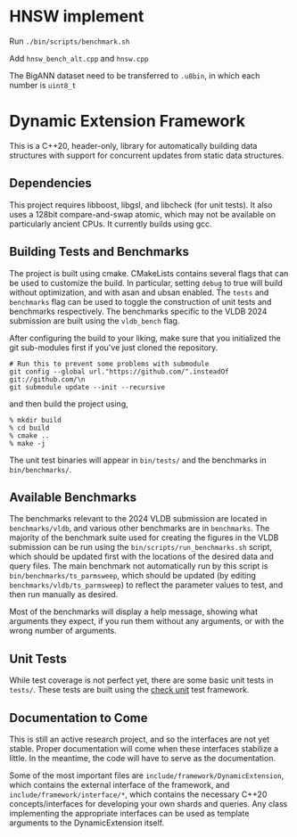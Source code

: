 # HNSW implement

Run `./bin/scripts/benchmark.sh`

Add `hnsw_bench_alt.cpp` and `hnsw.cpp` 

The BigANN dataset need to be transferred to `.u8bin`, in which each number is `uint8_t`

# Dynamic Extension Framework
This is a C++20, header-only, library for automatically building data
structures with support for concurrent updates from static data structures.

## Dependencies
This project requires libboost, libgsl, and libcheck (for unit tests). It also
uses a 128bit compare-and-swap atomic, which may not be available on
particularly ancient CPUs. It currently builds using gcc.

## Building Tests and Benchmarks
The project is built using cmake. CMakeLists contains several flags that can 
be used to customize the build. In particular, setting `debug` to true will
build without optimization, and with asan and ubsan enabled. The `tests`
and `benchmarks` flag can be used to toggle the construction of unit tests
and benchmarks respectively. The benchmarks specific to the VLDB 2024 
submission are built using the `vldb_bench` flag.

After configuring the build to your liking, make sure that you initialized the
git sub-modules first if you've just cloned the repository.
```
# Run this to prevent some problems with submodule
git config --global url."https://github.com/".insteadOf git://github.com/\n
git submodule update --init --recursive
```

and then build the project using,
```
% mkdir build
% cd build
% cmake ..
% make -j
```

The unit test binaries will appear in `bin/tests/` and the benchmarks in
`bin/benchmarks/`.

## Available Benchmarks
The benchmarks relevant to the 2024 VLDB submission are located in
`benchmarks/vldb`, and various other benchmarks are in `benchmarks`. The
majority of the benchmark suite used for creating the figures in the VLDB
submission can be run using the `bin/scripts/run_benchmarks.sh` script, which
should be updated first with the locations of the desired data and query files.
The main benchmark not automatically run by this script is
`bin/benchmarks/ts_parmsweep`, which should be updated (by editing
`benchmarks/vldb/ts_parmsweep`) to reflect the parameter values to test, and
then run manually as desired.

Most of the benchmarks will display a help message, showing what arguments they
expect, if you run them without any arguments, or with the wrong number of
arguments.

## Unit Tests
While test coverage is not perfect yet, there are some basic unit tests in
`tests/`. These tests are built using the [check
unit](https://libcheck.github.io/check/) test framework.

## Documentation to Come
This is still an active research project, and so the interfaces are not yet
stable. Proper documentation will come when these interfaces stabilize
a little. In the meantime, the code will have to serve as the documentation.

Some of the most important files are `include/framework/DynamicExtension`,
which contains the external interface of the framework, and
`include/framework/interface/*`, which contains the necessary C++20
concepts/interfaces for developing your own shards and queries. Any class
implementing the appropriate interfaces can be used as template arguments to
the DynamicExtension itself.


